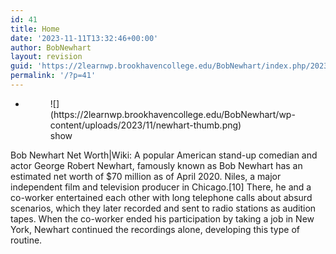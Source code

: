 ```yaml
---
id: 41
title: Home
date: '2023-11-11T13:32:46+00:00'
author: BobNewhart
layout: revision
guid: 'https://2learnwp.brookhavencollege.edu/BobNewhart/index.php/2023/11/11/40-revision-v1/'
permalink: '/?p=41'
---
```


- <figure>![](https://2learnwp.brookhavencollege.edu/BobNewhart/wp-content/uploads/2023/11/newhart-thumb.png)<figcaption>show</figcaption></figure>

Bob Newhart Net Worth|Wiki: A popular American stand-up comedian and actor George Robert Newhart, famously known as Bob Newhart has an estimated net worth of $70 million as of April 2020. Niles, a major independent film and television producer in Chicago.\[10\] There, he and a co-worker entertained each other with long telephone calls about absurd scenarios, which they later recorded and sent to radio stations as audition tapes. When the co-worker ended his participation by taking a job in New York, Newhart continued the recordings alone, developing this type of routine.
